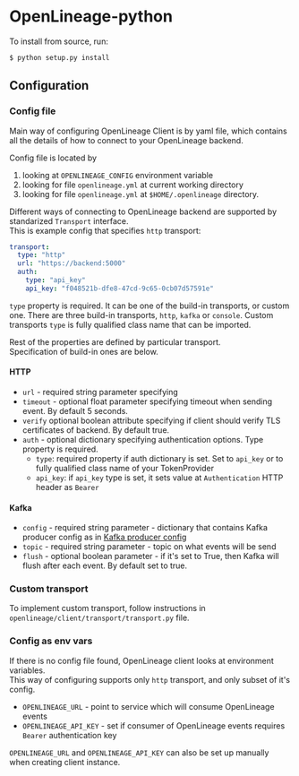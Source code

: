 <!-- Copyright 2018-2022 contributors to the OpenLineage project -->

# OpenLineage-python

To install from source, run:

```bash
$ python setup.py install
```

## Configuration
### Config file

Main way of configuring OpenLineage Client is by yaml file, which contains all the
details of how to connect to your OpenLineage backend. 

Config file is located by
1) looking at `OPENLINEAGE_CONFIG` environment variable
2) looking for file `openlineage.yml` at current working directory
3) looking for file `openlineage.yml` at `$HOME/.openlineage` directory.

Different ways of connecting to OpenLineage backend are supported 
by standarized `Transport` interface.  
This is example config that specifies `http` transport:

```yaml
transport:
  type: "http"
  url: "https://backend:5000"
  auth:
    type: "api_key"
    api_key: "f048521b-dfe8-47cd-9c65-0cb07d57591e"
```

`type` property is required. It can be one of the build-in transports, or custom one.
There are three build-in transports, `http`, `kafka` or `console`. 
Custom transports `type` is fully qualified class name that can be imported.

Rest of the properties are defined by particular transport.  
Specification of build-in ones are below.

#### HTTP

* `url` - required string parameter specifying
* `timeout` - optional float parameter specifying timeout when sending event. By default 5 seconds.
* `verify` optional boolean attribute specifying if client should verify TLS certificates of backend. By default true.
* `auth` - optional dictionary specifying authentication options. Type property is required.
    * `type`: required property if auth dictionary is set. Set to `api_key` or to fully qualified class name of your TokenProvider
    * `api_key`: if `api_key` type is set, it sets value at `Authentication` HTTP header as `Bearer` 

#### Kafka

* `config` - required string parameter - dictionary that contains Kafka producer config as in [Kafka producer config](https://docs.confluent.io/platform/current/clients/confluent-kafka-python/html/index.html#kafka-client-configuration)
* `topic` - required string parameter - topic on what events will be send
* `flush` - optional boolean parameter - if it's set to True, then Kafka will flush after each event. By default set to true.


### Custom transport

To implement custom transport, follow instructions in `openlineage/client/transport/transport.py` file.

### Config as env vars

If there is no config file found, OpenLineage client looks at environment variables.  
This way of configuring supports only `http` transport, and only subset of it's config.

* `OPENLINEAGE_URL` - point to service which will consume OpenLineage events
* `OPENLINEAGE_API_KEY` - set if consumer of OpenLineage events requires `Bearer` authentication key

`OPENLINEAGE_URL` and `OPENLINEAGE_API_KEY` can also be set up manually when creating client instance.
